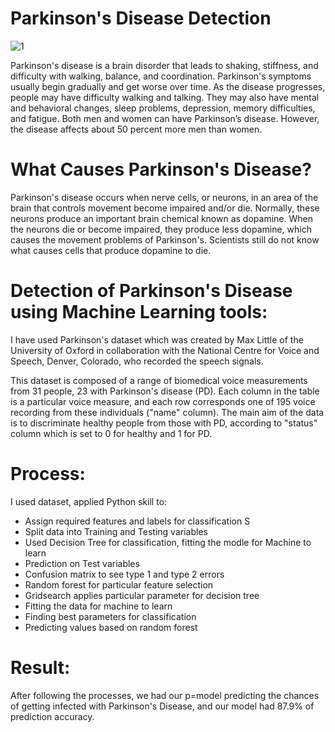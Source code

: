 # Parkinson's Disease Detection

![1](https://user-images.githubusercontent.com/77543839/122868080-744f2b80-d2f8-11eb-9227-34648a75b264.jpeg)



Parkinson's disease is a brain disorder that leads to shaking, stiffness, and difficulty with walking, balance, and coordination.
Parkinson's symptoms usually begin gradually and get worse over time. As the disease progresses, people may have difficulty walking and talking. 
They may also have mental and behavioral changes, sleep problems, depression, memory difficulties, and fatigue.
Both men and women can have Parkinson’s disease. However, the disease affects about 50 percent more men than women.

# What Causes Parkinson's Disease?
Parkinson's disease occurs when nerve cells, or neurons, in an area of the brain that controls movement become impaired and/or die. Normally, these neurons produce an important brain chemical known as dopamine. When the neurons die or become impaired, they produce less dopamine, which causes the movement problems of Parkinson's. Scientists still do not know what causes cells that produce dopamine to die.


# Detection of Parkinson's Disease using Machine Learning tools:

I have used Parkinson's dataset which was created by Max Little of the University of Oxford in
collaboration with the National Centre for Voice and Speech, Denver,
Colorado, who recorded the speech signals.

This dataset is composed of a range of biomedical voice measurements from
31 people, 23 with Parkinson's disease (PD). Each column in the table is a
particular voice measure, and each row corresponds one of 195 voice
recording from these individuals ("name" column). The main aim of the data
is to discriminate healthy people from those with PD, according to "status"
column which is set to 0 for healthy and 1 for PD.

# Process:

I used dataset, applied Python skill to:
- Assign required features and labels for classification S
- Split data into Training and Testing variables
- Used Decision Tree for classification, fitting the modle for Machine to learn
- Prediction on Test variables
- Confusion matrix to see type 1 and type 2 errors
- Random forest for particular feature selection
- Gridsearch applies particular parameter for decision tree
- Fitting the data for machine to learn
- Finding best parameters for classification
- Predicting values based on random forest

# Result:

After following the processes, we had our p=model predicting the chances of getting infected with Parkinson's Disease, and our model had 87.9% of prediction accuracy.
